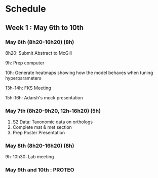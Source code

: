 # Schedule

## Week 1 : May 6th to 10th

### May 6th (8h20-16h20) (8h)

8h20: Submit Abstract to McGill 

9h: Prep computer

10h: Generate heatmaps showing how the model behaves when tuning hyperparameters

13h-14h: FKS Meeting

15h-16h: Adarsh's mock presentation 

### May 7th (8h20-9h20, 12h-16h20) (5h)

1. S2 Data: Taxonomic data on orthologs
2. Complete mat & met section
3. Prep Poster Presentation

### May 8th (8h20-16h20) (8h)

9h-10h30: Lab meeting

### May 9th and 10th : PROTEO
